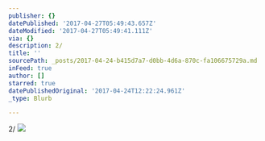 ```yaml
---
publisher: {}
datePublished: '2017-04-27T05:49:43.657Z'
dateModified: '2017-04-27T05:49:41.111Z'
via: {}
description: 2/
title: ''
sourcePath: _posts/2017-04-24-b415d7a7-d0bb-4d6a-870c-fa106675729a.md
inFeed: true
author: []
starred: true
datePublishedOriginal: '2017-04-24T12:22:24.961Z'
_type: Blurb

---
```

2/
![](https://the-grid-user-content.s3-us-west-2.amazonaws.com/46de4ccd-cbd0-4e15-b7ee-c11619575cf4.jpg)